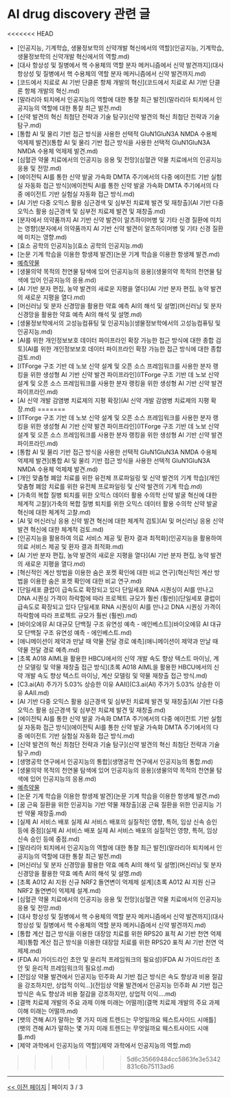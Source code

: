 # AI drug discovery 관련 글

<<<<<<< HEAD
- [인공지능, 기계학습, 생물정보학의 신약개발 혁신에서의 역할](인공지능, 기계학습, 생물정보학의 신약개발 혁신에서의 역할.md)
- [대사 항상성 및 질병에서 핵 수용체의 역할 분자 메커니즘에서 신약 발견까지](대사 항상성 및 질병에서 핵 수용체의 역할 분자 메커니즘에서 신약 발견까지.md)
- [코드에서 치료로 AI 기반 단클론 항체 개발의 혁신](코드에서 치료로 AI 기반 단클론 항체 개발의 혁신.md)
- [말라리아 퇴치에서 인공지능의 역할에 대한 통찰 최근 발전](말라리아 퇴치에서 인공지능의 역할에 대한 통찰 최근 발전.md)
- [신약 발견의 혁신 최첨단 전략과 기술 탐구](신약 발견의 혁신 최첨단 전략과 기술 탐구.md)
- [통합 AI 및 물리 기반 접근 방식을 사용한 선택적 GluN1GluN3A NMDA 수용체 억제제 발견](통합 AI 및 물리 기반 접근 방식을 사용한 선택적 GluN1GluN3A NMDA 수용체 억제제 발견.md)
- [심혈관 약물 치료에서의 인공지능 응용 및 전망](심혈관 약물 치료에서의 인공지능 응용 및 전망.md)
- [에이전틱 AI를 통한 신약 발굴 가속화 DMTA 주기에서의 다중 에이전트 기반 실험실 자동화 접근 방식](에이전틱 AI를 통한 신약 발굴 가속화 DMTA 주기에서의 다중 에이전트 기반 실험실 자동화 접근 방식.md)
- [AI 기반 다중 오믹스 활용 심근경색 및 심부전 치료제 발견 및 재창출](AI 기반 다중 오믹스 활용 심근경색 및 심부전 치료제 발견 및 재창출.md)
- [분자에서 의약품까지 AI 기반 신약 발견이 알츠하이머병 및 기타 신경 질환에 미치는 영향](분자에서 의약품까지 AI 기반 신약 발견이 알츠하이머병 및 기타 신경 질환에 미치는 영향.md)
- [효소 공학의 인공지능](효소 공학의 인공지능.md)
- [논문 기계 학습을 이용한 항생제 발견](논문 기계 학습을 이용한 항생제 발견.md)
- [예측약물](예측약물.md)
- [생물의약 목적의 천연물 탐색에 있어 인공지능의 응용](생물의약 목적의 천연물 탐색에 있어 인공지능의 응용.md)
- [AI 기반 분자 편집, 농약 발견의 새로운 지평을 열다](AI 기반 분자 편집, 농약 발견의 새로운 지평을 열다.md)
- [머신러닝 및 분자 신경망을 활용한 약효 예측 AI의 해석 및 설명](머신러닝 및 분자 신경망을 활용한 약효 예측 AI의 해석 및 설명.md)
- [생물정보학에서의 고성능컴퓨팅 및 인공지능](생물정보학에서의 고성능컴퓨팅 및 인공지능.md)
- [AI를 위한 개인정보보호 데이터 파이프라인 확장 가능한 접근 방식에 대한 종합 검토](AI를 위한 개인정보보호 데이터 파이프라인 확장 가능한 접근 방식에 대한 종합 검토.md)
- [ITForge 구조 기반 데 노보 신약 설계 및 오픈 소스 프레임워크를 사용한 분자 랭킹을 위한 생성형 AI 기반 신약 발견 파이프라인](ITForge 구조 기반 데 노보 신약 설계 및 오픈 소스 프레임워크를 사용한 분자 랭킹을 위한 생성형 AI 기반 신약 발견 파이프라인.md)
- [AI 신약 개발 감염병 치료제의 지평 확장](AI 신약 개발 감염병 치료제의 지평 확장.md)
=======
- [ITForge 구조 기반 데 노보 신약 설계 및 오픈 소스 프레임워크를 사용한 분자 랭킹을 위한 생성형 AI 기반 신약 발견 파이프라인](ITForge 구조 기반 데 노보 신약 설계 및 오픈 소스 프레임워크를 사용한 분자 랭킹을 위한 생성형 AI 기반 신약 발견 파이프라인.md)
- [통합 AI 및 물리 기반 접근 방식을 사용한 선택적 GluN1GluN3A NMDA 수용체 억제제 발견](통합 AI 및 물리 기반 접근 방식을 사용한 선택적 GluN1GluN3A NMDA 수용체 억제제 발견.md)
- [개인 맞춤형 폐암 치료를 위한 유전체 프로파일링 및 신약 발견의 기계 학습](개인 맞춤형 폐암 치료를 위한 유전체 프로파일링 및 신약 발견의 기계 학습.md)
- [가축의 복합 질병 퇴치를 위한 오믹스 데이터 활용 수의학 신약 발굴 혁신에 대한 체계적 고찰](가축의 복합 질병 퇴치를 위한 오믹스 데이터 활용 수의학 신약 발굴 혁신에 대한 체계적 고찰.md)
- [AI 및 머신러닝 응용 신약 발견 혁신에 대한 체계적 검토](AI 및 머신러닝 응용 신약 발견 혁신에 대한 체계적 검토.md)
- [인공지능을 활용하여 의료 서비스 제공 및 환자 결과 최적화](인공지능을 활용하여 의료 서비스 제공 및 환자 결과 최적화.md)
- [AI 기반 분자 편집, 농약 발견의 새로운 지평을 열다](AI 기반 분자 편집, 농약 발견의 새로운 지평을 열다.md)
- [혁신적인 계산 방법을 이용한 숨은 포켓 확인에 대한 비교 연구](혁신적인 계산 방법을 이용한 숨은 포켓 확인에 대한 비교 연구.md)
- [단일세포 클럽이 급속도로 확장되고 있다 단일세포 RNA 시퀀싱이 AI를 만나고 DNA 시퀀싱 가격이 하락함에 따라 프로젝트 규모가 훨씬 (훨씬)](단일세포 클럽이 급속도로 확장되고 있다 단일세포 RNA 시퀀싱이 AI를 만나고 DNA 시퀀싱 가격이 하락함에 따라 프로젝트 규모가 훨씬 (훨씬).md)
- [바이오에뮤 AI 대규모 단백질 구조 유연성 예측 - 에인베스트](바이오에뮤 AI 대규모 단백질 구조 유연성 예측 - 에인베스트.md)
- [애니메이션이 제약과 만날 때 약물 전달 경로 예측](애니메이션이 제약과 만날 때 약물 전달 경로 예측.md)
- [초록 A018 AIML을 활용한 HBCU에서의 신약 개발 속도 향상 텍스트 마이닝, 계산 모델링 및 약물 재창출 접근 방식](초록 A018 AIML을 활용한 HBCU에서의 신약 개발 속도 향상 텍스트 마이닝, 계산 모델링 및 약물 재창출 접근 방식.md)
- [C3.ai(AI) 주가가 5.03% 상승한 이유  AAII](C3.ai(AI) 주가가 5.03% 상승한 이유  AAII.md)
- [AI 기반 다중 오믹스 활용 심근경색 및 심부전 치료제 발견 및 재창출](AI 기반 다중 오믹스 활용 심근경색 및 심부전 치료제 발견 및 재창출.md)
- [에이전틱 AI를 통한 신약 발굴 가속화 DMTA 주기에서의 다중 에이전트 기반 실험실 자동화 접근 방식](에이전틱 AI를 통한 신약 발굴 가속화 DMTA 주기에서의 다중 에이전트 기반 실험실 자동화 접근 방식.md)
- [신약 발견의 혁신 최첨단 전략과 기술 탐구](신약 발견의 혁신 최첨단 전략과 기술 탐구.md)
- [생명공학 연구에서 인공지능의 통합](생명공학 연구에서 인공지능의 통합.md)
- [생물의약 목적의 천연물 탐색에 있어 인공지능의 응용](생물의약 목적의 천연물 탐색에 있어 인공지능의 응용.md)
- [예측약물](예측약물.md)
- [논문 기계 학습을 이용한 항생제 발견](논문 기계 학습을 이용한 항생제 발견.md)
- [꿈 근육 질환을 위한 인공지능 기반 약물 재창출](꿈 근육 질환을 위한 인공지능 기반 약물 재창출.md)
- [실제 AI 서비스 배포 실제 AI 서비스 배포의 실질적인 영향, 특허, 임상 신속 승인 등에 중점](실제 AI 서비스 배포 실제 AI 서비스 배포의 실질적인 영향, 특허, 임상 신속 승인 등에 중점.md)
- [말라리아 퇴치에서 인공지능의 역할에 대한 통찰 최근 발전](말라리아 퇴치에서 인공지능의 역할에 대한 통찰 최근 발전.md)
- [머신러닝 및 분자 신경망을 활용한 약효 예측 AI의 해석 및 설명](머신러닝 및 분자 신경망을 활용한 약효 예측 AI의 해석 및 설명.md)
- [초록 A012 AI 지원 신규 NRF2 돌연변이 억제제 설계](초록 A012 AI 지원 신규 NRF2 돌연변이 억제제 설계.md)
- [심혈관 약물 치료에서의 인공지능 응용 및 전망](심혈관 약물 치료에서의 인공지능 응용 및 전망.md)
- [대사 항상성 및 질병에서 핵 수용체의 역할 분자 메커니즘에서 신약 발견까지](대사 항상성 및 질병에서 핵 수용체의 역할 분자 메커니즘에서 신약 발견까지.md)
- [통합 계산 접근 방식을 이용한 대장암 치료를 위한 RPS20 표적 AI 기반 천연 억제제](통합 계산 접근 방식을 이용한 대장암 치료를 위한 RPS20 표적 AI 기반 천연 억제제.md)
- [FDA AI 가이드라인 초안 및 윤리적 프레임워크의 필요성](FDA AI 가이드라인 초안 및 윤리적 프레임워크의 필요성.md)
- [전임상 약물 발견에서 인공지능 민주화 AI 기반 접근 방식은 속도 향상과 비용 절감을 강조하지만, 상업적 이익…](전임상 약물 발견에서 인공지능 민주화 AI 기반 접근 방식은 속도 향상과 비용 절감을 강조하지만, 상업적 이익….md)
- [결핵 치료제 개발의 주요 과제 이해 미래는 어떨까](결핵 치료제 개발의 주요 과제 이해 미래는 어떨까.md)
- [팻의 견해 AI가 말하는 몇 가지 미래 트렌드는 무엇일까요  웨스트사이드 시애틀](팻의 견해 AI가 말하는 몇 가지 미래 트렌드는 무엇일까요  웨스트사이드 시애틀.md)
- [제약 과학에서 인공지능의 역할](제약 과학에서 인공지능의 역할.md)
>>>>>>> 5d6c35669484cc5863fe3e5342831c6b75113ad6

---
[<< 이전 페이지](page-2.md)  |  페이지 3 / 3